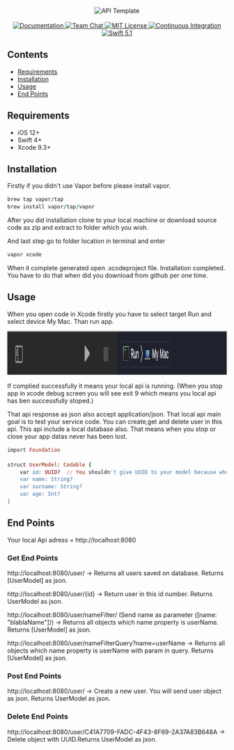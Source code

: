 <p align="center">
    <img src="https://user-images.githubusercontent.com/1342803/36623515-7293b4ec-18d3-11e8-85ab-4e2f8fb38fbd.png" width="320" alt="API Template">
    <br>
    <br>
    <a href="http://docs.vapor.codes/3.0/">
        <img src="http://img.shields.io/badge/read_the-docs-2196f3.svg" alt="Documentation">
    </a>
    <a href="https://discord.gg/vapor">
        <img src="https://img.shields.io/discord/431917998102675485.svg" alt="Team Chat">
    </a>
    <a href="LICENSE">
        <img src="http://img.shields.io/badge/license-MIT-brightgreen.svg" alt="MIT License">
    </a>
    <a href="https://circleci.com/gh/vapor/api-template">
        <img src="https://circleci.com/gh/vapor/api-template.svg?style=shield" alt="Continuous Integration">
    </a>
    <a href="https://swift.org">
        <img src="http://img.shields.io/badge/swift-5.1-brightgreen.svg" alt="Swift 5.1">
    </a>
</p>

## Contents

- [Requirements](#requirements)
- [Installation](#installation)
- [Usage](#usage)
- [End Points](#endpoints)
## Requirements
- iOS 12+
- Swift 4+
- Xcode 9.3+

## Installation

Firstly if you didn't use Vapor before please install vapor.

```ruby
brew tap vapor/tap
brew install vapor/tap/vapor
```

After you did installation clone to your local machine or download source code as zip and extract to folder which you wish.

And last step go to folder location in terminal and enter

```ruby
vapor xcode
```

When it complete generated open .xcodeproject file. Installation completed. You have to do that when did you download from github per one time.


## Usage

When you open code in Xcode firstly you have to select target Run and select device My Mac. Than run app.

<img src="https://github.com/ferhanakkan/LocalApi/blob/master/Sources/App/Models/Screen%20Shot%202020-08-19%20at%2007.28.11.png" width="1070" height="100"/>

If complied successfully it means your local api is running. (When you stop app in xcode debug screen you will see exit 9 which means you local api has ben successfully stoped.)

That api response as json also accept application/json. That local api main goal is to test your service code. You can create,get and delete user in this api. This api include a local database also. That means when you stop or close your app datas never has been lost. 

```ruby
import Foundation

struct UserModel: Codable {
    var id: UUID?  // You shouldn't give UUID to your model because when you post model without UUID api side will generate and register in database. Also in response we will send you model with UUID.
    var name: String?
    var surname: String?
    var age: Int?
}
```

## End Points

Your local Api adress = http://localhost:8080

### Get End Points

http://localhost:8080/user/ -> Returns all users saved on database. Returns [UserModel] as json.

http://localhost:8080/user/{id} -> Return user in this id number. Returns UserModel as json.

http://localhost:8080/user/nameFilter/ (Send name as parameter ([name: "blablaName"])) -> Returns all objects which name property is userName. Returns [UserModel] as json.

http://localhost:8080/user/nameFilterQuery?name=userName -> Returns all objects which name property is userName with param in query. Returns [UserModel] as json.

### Post End Points
http://localhost:8080/user/ -> Create a new user. You will send user object as json. Returns UserModel as json.

### Delete End Points
http://localhost:8080/user/C41A7709-FADC-4F43-8F69-2A37A83B648A -> Delete object with UUID.Returns UserModel as json.


